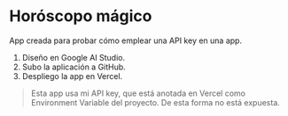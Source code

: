 # Horóscopo mágico

App creada para probar cómo emplear una API key en una app.

1. Diseño en Google AI Studio.
2. Subo la aplicación a GitHub.
3. Despliego la app en Vercel.

> Esta app usa mi API key, que está anotada en Vercel como Environment Variable del proyecto. De esta forma no está expuesta.
